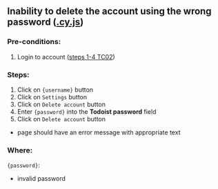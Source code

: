 ## Inability to delete the account using the wrong password ([.cy.js](/cypress/e2e/1.%20Registration%20and%20Authorization/TC10.cy.js))
### Pre-conditions:
1. Login to account ([steps 1-4 TC02](/Test_cases/TC02.md))
### Steps:
1. Click on `{username}` button
2. Click on `Settings` button
3. Click on `Delete account` button
4. Enter `{password}` into the **Todoist password** field
5. Click on `Delete account` button
* page should have an error message with appropriate text
### Where:
`{password}`:
* invalid password
